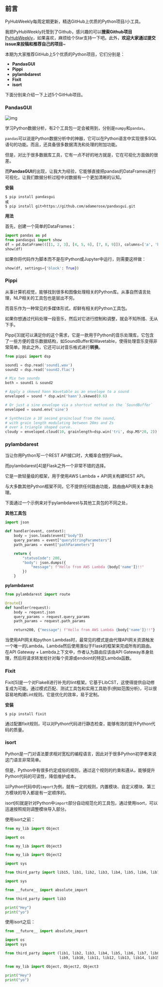 ## 前言

PyHubWeekly每周定期更新，精选GitHub上优质的Python项目/小工具。

我把PyHubWeekly托管到了Github，感兴趣的可以**搜索Github项目**[PyHubWeekly](Jackpopc/PyHubWeekly)，如果喜欢，麻烦给个Star支持一下吧。此外，**欢迎大家通过提交issue来投稿和推荐自己的项目**~

本期为大家推荐GitHub上5个优质的Python项目，它们分别是：

- **PandasGUI**
- **Pippi**
- **pylambdarest**
- **Fixit**
- **isort**

下面分别来介绍一下上述5个GitHub项目。

### PandasGUI

![img](https://mmbiz.qpic.cn/mmbiz_png/DGwXCh99GDDlDQOyvDHzSObrS4BeIeqIyQiafTsDxPq6WxaoHfAXVPgFWStGMcWp2cQe9IuRPyP6af3N4boEReQ/640?wx_fmt=png)

学习Python数据分析，有2个工具包一定会被用到，分别是`numpy`和`pandas`。

`pandas`可以说是Python数据分析中的神器，它可以在Python语言中实现很多SQL语句的功能。而且，还具备很多数据清洗和处理的附加功能。

但是，对比于很多数据库工具，它有一点不好的地方就是，它在可视化方面做的很差。

而**PandasGUI**的出现，让我大为经验，它能够直接把pandas的DataFrames进行可视化，让我们数据分析过程中对数据有一个更加清晰的认知。

**安装**

```shell
$ pip install pandasgui
或
$ pip install git+https://github.com/adamerose/pandasgui.git
```

**用法**

首先，创建一个简单的DataFrames：

```Python
import pandas as pd
from pandasgui import show
df = pd.DataFrame(([[1, 2, 3], [4, 5, 6], [7, 8, 9]]), columns=['a', 'b', 'c'])
show(df)
```

如果你将代码作为脚本而不是在IPython或Jupyter中运行，则需要这样做：

```Python
show(df, settings={'block': True})
```

### Pippi

从事计算机视觉，能够找到很多和图像处理相关的Python库。从事自然语言处理，NLP相关的工具包也是层出不穷。

而音乐作为一种常见的多媒体形式，却鲜有相关的Python工具包。

如果你想通过代码处理一段音乐，然后对它进行控制和调整，就会不知所措、无从下手。

Pippi[3]就可以满足你的这个需求，它是一款用于Python的音乐处理库，它包含了一些方便的音乐数据结构，如SoundBuffer和Wavetable，使得处理音乐变得非常简单。除此之外，它还可以对音乐格式进行**转换**。

```Python
from pippi import dsp

sound1 = dsp.read('sound1.wav')
sound2 = dsp.read('sound2.flac')

# Mix two sounds
both = sound1 & sound2

# Apply a skewed hann Wavetable as an envelope to a sound
enveloped = sound * dsp.win('hann').skewed(0.6)

# Or just a sine envelope via a shortcut method on the `SoundBuffer`
enveloped = sound.env('sine')

# Synthesize a 10 second graincloud from the sound, 
# with grain length modulating between 20ms and 2s 
# over a triangle shaped curve.
cloudy = enveloped.cloud(10, grainlength=dsp.win('tri', dsp.MS*20, 2))
```

### pylambdarest

当让你用Python写一个REST API接口时，大概率会想到Flask。

而pylambdarest[4]是Flask之外一个非常不错的选择。

它是一款轻量级的框架，用于使用AWS Lambda + API网关构建REST API。

与大多数其他Python框架不同，它不提供任何路由功能，路由由API网关本身处理。

下面通过一个示例来对于pylambdarest与其他工具包的不同之处，

**其他工具包**

```Python
import json

def handler(event, context):
    body = json.loads(event["body"])
    query_params = event["queryStringParameters"]
    path_params = event["pathParameters"]

    return {
        "statusCode": 200,
        "body": json.dumps({
            "message": f"Hello from AWS Lambda {body['name']}!!"
        })
    }
```

**pylambdarest**

```Python
from pylambdarest import route

@route()
def handler(request):
    body = request.json
    query_params = request.query_params
    path_params = request.path_params

    return200, {"message": f"Hello from AWS Lambda {body['name']}!!"}
```

当使用API网关和python Lambdas时，最常见的模式是由代理API网关资源触发一个唯一的Lambda。Lambda然后使用类似于Flask的框架来完成所有的路由。在API Gateway + Lambda上下文中，作者认为路由应该由API Gateway本身处理，然后将请求转发给针对每个资源或endoint的特定Lambda函数。

### Fixit

Fixit[5]是一个对Flake8进行补充的lint框架。它基于LibCST，这使得提供自动修复成为可能。通过模式匹配、测试工具包和实用工具助手(例如范围分析)，可以很容易地构建Lint规则。它是优化的效率，易于定制。

**安装**

```
$ pip install fixit
```

通过配置fixit规则，可以对Python代码进行静态检查，能够有效的提升Python代码的质量。

### isort

Python是一门对语法要求相对宽松的编程语言，因此对于很多Python初学者来说这门语言非常简单。

但是，Python中有很多约定成俗的规则，通过这个规则的约束和遵从，能够提升Python代码的可读性，降低维护成本。

以Python代码中的`import`为例，就有一定的规则，内置模块、自定义模块、第三方模块的导入都是有一定顺序的。

isort[6]就是针对Python中`import`部分自动规范化的工具包，通过使用isort，可以迅速按照规则调整模块导入部分。

使用isort之前：

```Python
from my_lib import Object

import os

from my_lib import Object3

from my_lib import Object2

import sys

from third_party import lib15, lib1, lib2, lib3, lib4, lib5, lib6, lib7, lib8, lib9, lib10, lib11, lib12, lib13, lib14

import sys

from __future__ import absolute_import

from third_party import lib3

print("Hey")
print("yo")
```

使用isort之后：

```Python
from __future__ import absolute_import

import os
import sys

from third_party import (lib1, lib2, lib3, lib4, lib5, lib6, lib7, lib8,
                         lib9, lib10, lib11, lib12, lib13, lib14, lib15)

from my_lib import Object, Object2, Object3

print("Hey")
print("yo")
```